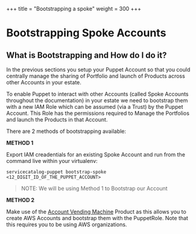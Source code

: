 +++
title = "Bootstrapping a spoke"
weight = 300
+++

# Bootstrapping Spoke Accounts


## What is Bootstrapping and How do I do it?

In the previous sections you setup your Puppet Account so that you could centrally manage the sharing of Portfolio and launch of Products across other Accounts in your estate.

To enable Puppet to interact with other Accounts (called Spoke Accounts throughout the documentation) in your estate we need to bootstrap them with a new IAM Role which can be assumed (via a Trust) by the Puppet Account. This Role has the permissions required to Manage the Portfolios and launch the Products in that Account.

There are 2 methods of bootstrapping available:

**METHOD 1**

Export IAM creadentials for an existing Spoke Account and run from the command live within your virtualenv:

    servicecatalog-puppet bootstrap-spoke <12_DIGIT_ID_OF_THE_PUPPET_ACCOUNT>

> NOTE: We will be using Method 1 to Bootstrap our Account

**METHOD 2**

Make use of the [Account Vending Machine](https://github.com/awslabs/aws-service-catalog-products) Product as this allows you to create AWS Accounts and bootstrap them with the PuppetRole. Note that this requires you to be using AWS organizations.
